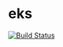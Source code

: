 # eks

[![Build Status](https://dev.azure.com/gurdips15/AWS-Terraform/_apis/build/status/AWS-Terraform-CI?branchName=master)](https://dev.azure.com/gurdips15/AWS-Terraform/_build/latest?definitionId=6&branchName=master)
